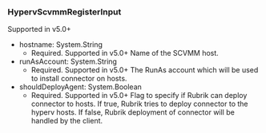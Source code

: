 ### HypervScvmmRegisterInput
Supported in v5.0+

- hostname: System.String
  - Required. Supported in v5.0+
      Name of the SCVMM host.
- runAsAccount: System.String
  - Required. Supported in v5.0+
      The RunAs account which will be used to install connector on hosts.
- shouldDeployAgent: System.Boolean
  - Required. Supported in v5.0+
      Flag to specify if Rubrik can deploy connector to hosts. If true, Rubrik tries to deploy connector to the hyperv hosts. If false, Rubrik deployment of connector will be handled by the client.
